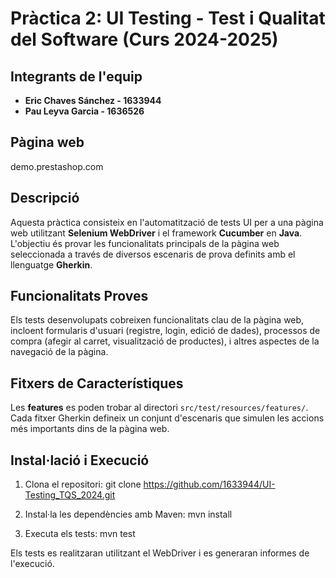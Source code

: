 # Pràctica 2: UI Testing - Test i Qualitat del Software (Curs 2024-2025)

## Integrants de l'equip

- **Eric Chaves Sánchez - 1633944**
- **Pau Leyva Garcia - 1636526**

## Pàgina web

demo.prestashop.com

## Descripció

Aquesta pràctica consisteix en l'automatització de tests UI per a una pàgina web utilitzant **Selenium WebDriver** i el framework **Cucumber** en **Java**. L'objectiu és provar les funcionalitats principals de la pàgina web seleccionada a través de diversos escenaris de prova definits amb el llenguatge **Gherkin**.

## Funcionalitats Proves

Els tests desenvolupats cobreixen funcionalitats clau de la pàgina web, incloent formularis d'usuari (registre, login, edició de dades), processos de compra (afegir al carret, visualització de productes), i altres aspectes de la navegació de la pàgina.

## Fitxers de Característiques

Les **features** es poden trobar al directori `src/test/resources/features/`. Cada fitxer Gherkin defineix un conjunt d'escenaris que simulen les accions més importants dins de la pàgina web.

## Instal·lació i Execució

1. Clona el repositori: git clone https://github.com/1633944/UI-Testing_TQS_2024.git

2. Instal·la les dependències amb Maven: mvn install
   
3. Executa els tests: mvn test

Els tests es realitzaran utilitzant el WebDriver i es generaran informes de l'execució.





